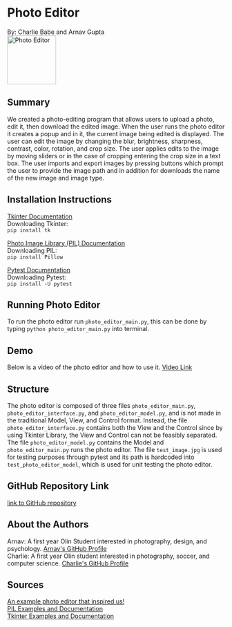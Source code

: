 # Photo Editor
By: Charlie Babe and Arnav Gupta\
<img width="113" alt="Photo Editor" src="https://user-images.githubusercontent.com/78317842/117474351-d6aac300-af28-11eb-8f39-dbdc71cfcb1a.png">

## Summary
We created a photo-editing program that allows users to upload a photo, edit it, then download the edited image. When the user runs the photo editor it creates a popup and in it, the current image being edited is displayed. The user can edit the image by changing the blur, brightness, sharpness, contrast, color, rotation, and crop size. The user applies edits to the image by moving sliders or in the case of cropping entering the crop size in a text box. The user imports and export images by pressing buttons which prompt the user to provide the image path and in addition for downloads the name of the new image and image type.

## Installation Instructions
[Tkinter Documentation](https://docs.python.org/3/library/tkinter.html)\
Downloading Tkinter:\
`pip install tk`

[Photo Image Library (PIL) Documentation](https://pypi.org/project/Pillow/)\
Downloading PIL:\
`pip install Pillow`

[Pytest Documentation](https://pypi.org/project/pytest/)\
Downloading Pytest:\
`pip install -U pytest`

## Running Photo Editor
To run the photo editor run `photo_editor_main.py`, this can be done by typing `python photo_editor_main.py` into terminal.

## Demo
Below is a video of the photo editor and how to use it. 
[Video Link](https://drive.google.com/file/d/1h6TuYCoPe82xPsVL00wVU6H7ee4k8Iq6/view?usp=sharing)

## Structure
The photo editor is composed of three files `photo_editor_main.py`, `photo_editor_interface.py`, and `photo_editor_model.py`, and is not made in the traditional Model, View, and Control format. Instead, the file `photo_editor_interface.py` contains both the View and the Control since by using Tkinter Library, the View and Control can not be feasibly separated. The file `photo_editor_model.py` contains the Model and `photo_editor_main.py` runs the photo editor. The file `test_image.jpg` is used for testing purposes through pytest and its path is hardcoded into `test_photo_editor_model`, which is used for unit testing the photo editor.

## GitHub Repository Link
[link to GitHub repository](https://github.com/olincollege/photo-editor)

## About the Authors
Arnav: A first year Olin Student interested in photography, design, and psychology. [Arnav's GitHub Profile](https://github.com/arnavgupta19)\
Charlie: A first year Olin student interested in photography, soccer, and computer science. [Charlie's GitHub Profile](https://github.com/Cbabe)

## Sources
[An example photo editor that inspired us!](https://www.codershubb.com/build-a-simple-photo-editor-app-using-python/)\
[PIL Examples and Documentation](https://pillow.readthedocs.io/en/stable/)\
[Tkinter Examples and Documentation](https://docs.python.org/3/library/tkinter.html)
